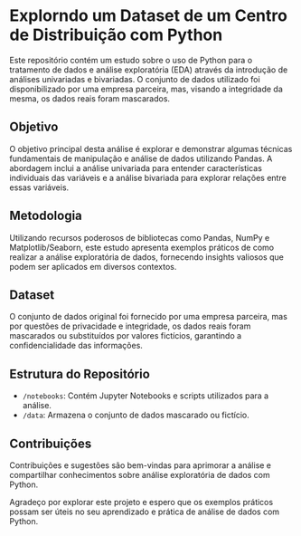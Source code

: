 # Explorndo um Dataset de um Centro de Distribuição com Python

Este repositório contém um estudo sobre o uso de Python para o tratamento de dados e análise exploratória (EDA) através da introdução de análises univariadas e bivariadas. O conjunto de dados utilizado foi disponibilizado por uma empresa parceira, mas, visando a integridade da mesma, os dados reais foram mascarados.

## Objetivo
O objetivo principal desta análise é explorar e demonstrar algumas técnicas fundamentais de manipulação e análise de dados utilizando Pandas. A abordagem inclui a análise univariada para entender características individuais das variáveis e a análise bivariada para explorar relações entre essas variáveis.

## Metodologia
Utilizando recursos poderosos de bibliotecas como Pandas, NumPy e Matplotlib/Seaborn, este estudo apresenta exemplos práticos de como realizar a análise exploratória de dados, fornecendo insights valiosos que podem ser aplicados em diversos contextos.

## Dataset
O conjunto de dados original foi fornecido por uma empresa parceira, mas por questões de privacidade e integridade, os dados reais foram mascarados ou substituídos por valores fictícios, garantindo a confidencialidade das informações.

## Estrutura do Repositório
- `/notebooks`: Contém Jupyter Notebooks e scripts utilizados para a análise.
- `/data`: Armazena o conjunto de dados mascarado ou fictício.

## Contribuições
Contribuições e sugestões são bem-vindas para aprimorar a análise e compartilhar conhecimentos sobre análise exploratória de dados com Python.

Agradeço por explorar este projeto e espero que os exemplos práticos possam ser úteis no seu aprendizado e prática de análise de dados com Python.
